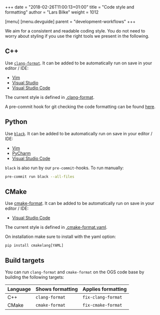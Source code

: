 +++
date = "2018-02-26T11:00:13+01:00"
title = "Code style and formatting"
author = "Lars Bilke"
weight = 1012

[menu]
  [menu.devguide]
    parent = "development-workflows"
+++

We aim for a consistent and readable coding style. You do not need to worry about styling if you use the right tools we present in the following.

## C++

Use [`clang-format`](https://clang.llvm.org/docs/ClangFormat.html). It can be added to be automatically run on save in your editor / IDE:

- [Vim](https://github.com/rhysd/vim-clang-format)
- [Visual Studio](https://devblogs.microsoft.com/cppblog/clangformat-support-in-visual-studio-2017-15-7-preview-1/)
- [Visual Studio Code](https://marketplace.visualstudio.com/items?itemName=xaver.clang-format)

The current style is defined in [.clang-format](https://gitlab.opengeosys.org/ogs/ogs/-/blob/master/.clang-format).

A pre-commit hook for git checking the code formatting can be found [here](https://gitlab.opengeosys.org/ogs/ogs-utils/-/tree/master/dev/code-formatting/clang-format-pre-commit-hook).

## Python

Use [`black`](https://black.readthedocs.io/en/stable/). It can be added to be automatically run on save in your editor / IDE:

- [Vim](https://black.readthedocs.io/en/stable/editor_integration.html#vim)
- [PyCharm](https://black.readthedocs.io/en/stable/editor_integration.html#pycharm-intellij-idea)
- [Visual Studio Code](https://code.visualstudio.com/docs/python/editing#_formatting)

`black` is also run by our `pre-commit`-hooks. To run manually:

```bash
pre-commit run black --all-files
```

## CMake

Use [cmake-format](https://cmake-format.readthedocs.io/en/latest/cmake-format.html). It can be added to be automatically run on save in your editor / IDE:

- [Visual Studio Code](https://marketplace.visualstudio.com/items?itemName=cheshirekow.cmake-format)

The current style is defined in [.cmake-format.yaml](https://gitlab.opengeosys.org/ogs/ogs/-/blob/master/.cmake-format.yaml).

On installation make sure to install with the yaml option:

```
pip install cmakelang[YAML]
```

## Build targets

You can run `clang-format` and `cmake-format` on the OGS code base by building the following targets:

| Language | Shows formatting | Applies formatting |
| -------- | ---------------- | ------------------ |
| C++      | `clang-format`   | `fix-clang-format` |
| CMake    | `cmake-format`   | `fix-cmake-format` |
